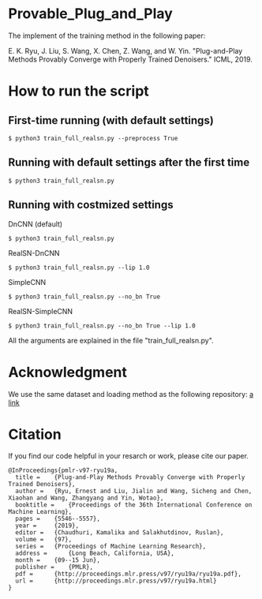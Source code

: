 # Provable_Plug_and_Play

The implement of the training method in the following paper: 

E. K. Ryu, J. Liu, S. Wang, X. Chen, Z. Wang, and W. Yin. "Plug-and-Play Methods Provably Converge with Properly Trained Denoisers." ICML, 2019.


How to run the script
========================

## First-time running (with default settings)
```
$ python3 train_full_realsn.py --preprocess True
```

## Running with default settings after the first time
```
$ python3 train_full_realsn.py
```

## Running with costmized settings

DnCNN (default)
```
$ python3 train_full_realsn.py
```
RealSN-DnCNN
```
$ python3 train_full_realsn.py --lip 1.0
```
SimpleCNN
```
$ python3 train_full_realsn.py --no_bn True
```
RealSN-SimpleCNN
```
$ python3 train_full_realsn.py --no_bn True --lip 1.0
```
All the arguments are explained in the file "train_full_realsn.py".


Acknowledgment
=========================
We use the same dataset and loading method as the following repository:
[a link](git@github.com:SaoYan/DnCNN-PyTorch.git)


Citation
=========================
If you find our code helpful in your resarch or work, please cite our paper.
```
@InProceedings{pmlr-v97-ryu19a,
  title = 	 {Plug-and-Play Methods Provably Converge with Properly Trained Denoisers},
  author = 	 {Ryu, Ernest and Liu, Jialin and Wang, Sicheng and Chen, Xiaohan and Wang, Zhangyang and Yin, Wotao},
  booktitle = 	 {Proceedings of the 36th International Conference on Machine Learning},
  pages = 	 {5546--5557},
  year = 	 {2019},
  editor = 	 {Chaudhuri, Kamalika and Salakhutdinov, Ruslan},
  volume = 	 {97},
  series = 	 {Proceedings of Machine Learning Research},
  address = 	 {Long Beach, California, USA},
  month = 	 {09--15 Jun},
  publisher = 	 {PMLR},
  pdf = 	 {http://proceedings.mlr.press/v97/ryu19a/ryu19a.pdf},
  url = 	 {http://proceedings.mlr.press/v97/ryu19a.html}
}
```

